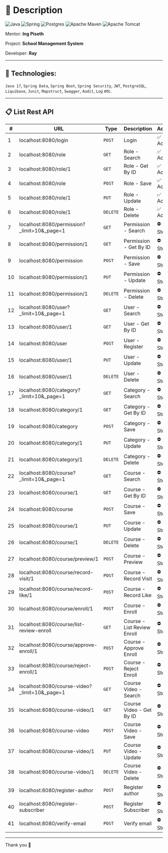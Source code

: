 # 🌱 Description

![Java](https://img.shields.io/badge/java-%23ED8B00.svg?style=for-the-badge&logo=openjdk&logoColor=white)
![Spring](https://img.shields.io/badge/spring-%236DB33F.svg?style=for-the-badge&logo=spring&logoColor=white)
![Postgres](https://img.shields.io/badge/postgres-%23316192.svg?style=for-the-badge&logo=postgresql&logoColor=white)
![Apache Maven](https://img.shields.io/badge/Apache%20Maven-C71A36?style=for-the-badge&logo=Apache%20Maven&logoColor=white)
![Apache Tomcat](https://img.shields.io/badge/apache%20tomcat-%23F8DC75.svg?style=for-the-badge&logo=apache-tomcat&logoColor=black)

Mentor: **Ing Piseth**

Project: **School Management System**

Developer: **Ray**

---

## 🔬 Technologies:
`Java 17`, `Spring Data`, `Spring Boot`, `Spring Security`, `JWT`, `PostgreSQL`, `Liquibase`, `Junit`, `Mapstruct`, `Swagger`, `Audit`, `Log` etc.

---

## 📋 List Rest API

| # | URL | Type | Description | Active |
| - | - | - | - | - |
| 1 | localhost:8080/login | `POST` | Login | ✅ Active |
| 2 | localhost:8080/role | `GET` | Role  - Search | ✅ Active |
| 3 | localhost:8080/role/1 | `GET` | Role - Get By ID | ✅ Active |
| 4 | localhost:8080/role | `POST` | Role - Save | ✅ Active |
| 5 | localhost:8080/role/1 | `PUT` | Role - Update | ✅ Active |
| 6 | localhost:8080/role/1 | `DELETE` | Role - Delete | ✅ Active |
| 7 | localhost:8080/permission?_limit=10&_page=1 | `GET` | Permission  - Search | ⛔ Stop |
| 8 | localhost:8080/permission/1 | `GET` | Permission - Get By ID | ⛔ Stop |
| 9 | localhost:8080/permission | `POST` | Permission - Save | ⛔ Stop |
| 10 | localhost:8080/permission/1 | `PUT` | Permission - Update | ⛔ Stop |
| 11 | localhost:8080/permission/1 | `DELETE` | Permission - Delete | ⛔ Stop |
| 12 | localhost:8080/user?_limit=10&_page=1 | `GET` | User  - Search | ⛔ Stop |
| 13 | localhost:8080/user/1 | `GET` | User - Get By ID | ⛔ Stop |
| 14 | localhost:8080/user | `POST` | User - Register | ⛔ Stop |
| 15 | localhost:8080/user/1 | `PUT` | User - Update | ⛔ Stop |
| 16 | localhost:8080/user/1 | `DELETE` | User - Delete | ⛔ Stop |
| 17 | localhost:8080/category?_limit=10&_page=1 | `GET` | Category  - Search | ⛔ Stop |
| 18 | localhost:8080/category/1 | `GET` | Category - Get By ID | ⛔ Stop |
| 19 | localhost:8080/category | `POST` | Category - Save | ⛔ Stop |
| 20 | localhost:8080/category/1 | `PUT` | Category - Update | ⛔ Stop |
| 21 | localhost:8080/category/1 | `DELETE` | Category - Delete | ⛔ Stop |
| 22 | localhost:8080/course?_limit=10&_page=1 | `GET` | Course  - Search | ⛔ Stop |
| 23 | localhost:8080/course/1 | `GET` | Course - Get By ID | ⛔ Stop |
| 24 | localhost:8080/course | `POST` | Course - Save | ⛔ Stop |
| 25 | localhost:8080/course/1 | `PUT` | Course - Update | ⛔ Stop |
| 26 | localhost:8080/course/1 | `DELETE` | Course - Delete | ⛔ Stop |
| 27 | localhost:8080/course/preview/1 | `POST` | Course - Preview | ⛔ Stop |
| 28 | localhost:8080/course/record-visit/1 | `POST` | Course - Record Visit | ⛔ Stop |
| 29 | localhost:8080/course/record-like/1 | `POST` | Course - Record Like | ⛔ Stop |
| 30 | localhost:8080/course/enroll/1 | `POST` | Course - Enroll | ⛔ Stop |
| 31 | localhost:8080/course/list-review-enroll | `GET` | Course - List Review Enroll | ⛔ Stop |
| 32 | localhost:8080/course/approve-enroll/1 | `POST` | Course - Approve Enroll | ⛔ Stop |
| 33 | localhost:8080/course/reject-enroll/1 | `POST` | Course - Reject Enroll | ⛔ Stop |
| 34 | localhost:8080/course-video?_limit=10&_page=1 | `GET` | Course Video  - Search | ⛔ Stop |
| 35 | localhost:8080/course-video/1 | `GET` | Course Video - Get By ID | ⛔ Stop |
| 36 | localhost:8080/course-video | `POST` | Course Video - Save | ⛔ Stop |
| 37 | localhost:8080/course-video/1 | `PUT` | Course Video - Update | ⛔ Stop |
| 38 | localhost:8080/course-video/1 | `DELETE` | Course Video - Delete | ⛔ Stop |
| 39 | localhost:8080/register-author | `POST` | Register author | ⛔ Stop |
| 40 | localhost:8080/register-subscriber | `POST` | Register Subscriber | ⛔ Stop |
| 41 | localhost:8080/verify-email | `POST` | Verify email | ⛔ Stop |

---

Thank you 🤗